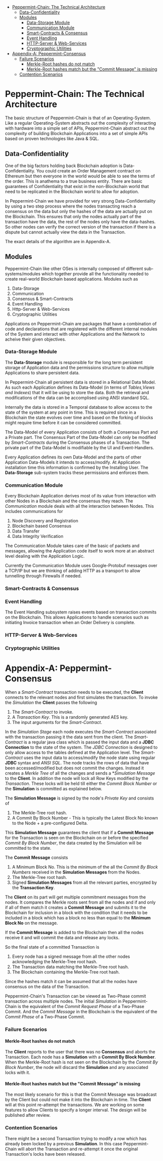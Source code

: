 - [Peppermint-Chain: The Technical Architecture](#peppermint-chain--the-technical-architecture)
  * [Data-Confidentiality](#data-confidentiality)
  * [Modules](#modules)
    + [Data-Storage Module](#data-storage-module)
    + [Communication Module](#communication-module)
    + [Smart-Contracts & Consensus](#smart-contracts---consensus)
    + [Event Handling](#event-handling)
    + [HTTP-Server & Web-Services](#http-server---web-services)
    + [Cryptographic Utilities](#cryptographic-utilities)
- [Appendix-A: Peppermint-Consensus](#appendix-a--peppermint-consensus)
    + [Failure Scenarios](#failure-scenarios)
      - [Merkle-Root hashes do not match](#merkle-root-hashes-do-not-match)
      - [Merkle-Root hashes match but the "Commit Message" is missing](#merkle-root-hashes-match-but-the--commit-message--is-missing)
    + [Contention Scenarios](#contention-scenarios)


# Peppermint-Chain: The Technical Architecture

The basic structure of Peppermint-Chain is that of an Operating-System. Like a regular Operating-System abstracts out the complexity of interacting with hardware into a simple set of APIs, Peppermint-Chain abstract out the complexity of building Blockchain Applications into a set of simple APIs based on proven technologies like Java & SQL. 

## Data-Confidentiality

One of the big factors holding back Blockchain adoption is Data-Confidentiality. You could create an Order Management contract on Ethereum but then everyone in the world would be able to see the terms of the order. This is anathema to a true business entity. There are basic guarantees of Confidentiality that exist in the non-Blockchain world that need to be replicated in the Blockchain world to allow for adoption. 

In Peppermint-Chain we have provided for very strong Data-Confidentiality by using a two step process where the nodes transacting reach a consensus on the data but only the hashes of the data are actually put on the Blockchain. This ensures that only the nodes actually part of the transaction have the data, the rest of the nodes only have the data-hashes. So other nodes can verify the correct version of the transaction if there is a dispute but cannot actually view the data in the Transaction. 

The exact details of the algorithm are in Appendix-A. 


## Modules
Peppermint-Chain like other OSes is internally composed of different sub-systems/modules which together provide all the functionality needed to create real-world Blockchain based applications. Modules such as

1. Data-Storage
2. Communication
3. Consensus & Smart-Contracts
4. Event Handling
5. Http-Server & Web-Services
6. Cryptographic Utilities

Applications on Peppermint-Chain are packages that have a combination of code and declarations that are registered with the different internal modules of the System and interact with other Applications and the Network to acheive their given objectives.

### Data-Storage Module
The **Data-Storage** module is responsible for the long term persistent storage of Application data and the permissions structure to allow multiple Applications to share persistent data.

In Peppermint-Chain all persistent data is stored in a Relational Data Model. As such each Application defines its Data-Model (in terms of *Tables,Views and Indexes*) that it will be using to store the data. Both the retrieval and modifications of the data can be accomplised using ANSI standard SQL.

Internally the data is stored in a Temporal database to allow access to the state of the system at any point in time. This is required since in a Blockchain the state evolves over time and based on the forking of blocks might require time before it can be considered committed.

The Data-Model of every Application consists of both a Consensus Part and a Private part. The Consensus Part of the Data-Model can only be modified by *Smart-Contracts* during the Consensus phases of a Transaction. The private part of the Data-Model is modifiable by the UI and Event-Handlers. 

Every Application defines its own Data-Model and the parts of other Application Data-Models it intends to access/modify. At Application installation time this information is confirmed by the Installing User. The **Data-Storage** sub-system tracks these permissions and enforces them.

### Communication Module
Every Blockchain Application derives most of its value from interaction with other Nodes in a Blockchain and the consensus they reach. The *Communication* module deals with all the interaction between Nodes. This includes communications for

1. Node Discovery and Registration
2. Blockchain based Consensus
3. Data Transfer
4. Data Integrity Verification

The Communication Module takes care of the basic of packets and messages, allowing the Application code itself to work more at an abstract level dealing with the Application Logic.

Currently the Communication Module uses Google-Protobuf messages over a TCP/IP but we are thinking of adding HTTP as a transport to allow tunnelling through Firewalls if needed.

 
### Smart-Contracts & Consensus


### Event Handling

The Event Handling subsystem raises events based on transaction commits on the Blockchain. This allows Applications to handle scenarios such as initiating Invoice transaction when an Order Delivery is complete.


### HTTP-Server & Web-Services

### Cryptographic Utilities

# Appendix-A: Peppermint-Consensus

When a *Smart-Contract* transaction needs to be executed, the **Client** connects to the relevant nodes and first simulates the transaction.
To invoke the *Simulation* the **Client** passes the following
1. The *Smart-Contract* to invoke.
2. A *Transaction Key*. This is a randomly generated AES key.
3. The input arguments for the *Smart-Contract*.
 
In the *Simulation Stage* each node executes the *Smart-Contract* associated with the transaction passing it the data sent from the client.
The *Smart-Contract* is a regular java class which is passed the input data and a **JDBC Connection** to the state of the system. The *JDBC Connection* is designed to only allow access to the tables defined at the Application level.
The *Smart-Contract* uses the input data to access/modify the node state using regular **JDBC** syntax and *ANSI SQL*.
The node tracks the rows of data that have been accessed/modified but does not commit the changes. Instead it creates a *Merkle Tree* of all the changes and sends a **Simulation Message* to the **Client**.
In addition the node will lock all Row Keys modified by the *Transaction*. These locks will be held till either the *Commit Block Number* or the **Simulation** is committed as explained below. 

The **Simulation Message** is signed by the node's *Private Key* and consists of 
1. The Merkle-Tree root hash.
2. A Commit By Block Number - This is typically the Latest Block No known to the Node + a pre-configured Delta.

This **Simulation Message** guarantees the client that if a **Commit Message** for the Transaction is seen on the Blockchain on or before the specified *Commit By Block Number*, the data created by the Simulation will be committed to the state. 

The **Commit Message** consists 
1. A Minimum Block No. This is the minimum of the all the *Commit By Block Numbers* received in the **Simulation Messages** from the Nodes.
2. The Merkle-Tree root hash.
3. Signed **Simulation Messages** from all the relevant parties, encrypted by the **Transaction Key**.
 

The **Client** on its part will get multiple commitment messages from the nodes. It compares the Merkle roots sent from all the nodes and if and only if all of them match it creates a **Commit Message** and submits it to the Blockchain for inclusion in a block with the condition that it needs to be included in a block which has a block no less than equal to the **Minimum Block No** on the message.

If the **Commit Message** is added to the Blockchain then all the nodes receive it and will commit the data and release any locks.

So the final state of a committed Transaction is
1. Every node has a signed message from all the other nodes acknowledging the Merkle-Tree root hash. 
2. The Transaction data matching the Merkle-Tree root hash.
3. The Blockchain containing the Merkle-Tree root hash.

Since the hashes match it can be assumed that all the nodes have consensus on the data of the Transaction. 

Peppermint-Chain's Transaction can be viewed as Two-Phase commit transaction across multiple nodes. The initial *Simulation* in Peppermint-Chain is the equivalent of the *Commit Request Phase* of a Two-Phase Commit. And the *Commit Message* in the Blockchain is the equivalent of the *Commit Phase* of a Two-Phase Commit.

### Failure Scenarios

#### Merkle-Root hashes do not match
The **Client** reports to the user that there was no **Consensus** and aborts the Transaction. Each node has a **Simulation** with a **Commit By Block Number**. When the Merkle-Root hash is not seen on the Blockchain by the *Commit By Block Number*, the node will discard the **Simulation** and any associated locks with it.

#### Merkle-Root hashes match but the "Commit Message" is missing
The most likely scenario for this is that the Commit Message was broadcast by the Client but could not make it into the Blockchain in time. The **Client** will at this point re-attempt the transactions. We are working on some features to allow Clients to specify a longer interval. The design will be published after review.

### Contention Scenarios

There might be a second Transaction trying to modify a row which has already been locked by a previous **Simulation**. In this case Peppermint-Chain will abort the Transaction and re-attempt it once the original Transaction's locks have been released.



